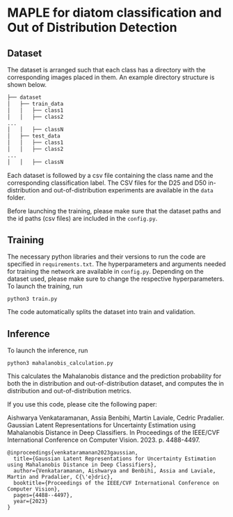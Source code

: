 # MAPLE for diatom classification and Out of Distribution Detection


## Dataset

The dataset is arranged such that each class has a directory with the corresponding images placed in them. An example directory structure is shown below.

```bash
├── dataset
│   ├── train_data
│   │   ├── class1
│   │   ├── class2
...
│   │   ├── classN
│   ├── test_data
│   │   ├── class1
│   │   ├── class2
...
│   │   ├── classN

```
Each dataset is followed by a csv file containing the class name and the corresponding classification label. The CSV files for the D25 and D50 in-distribution and out-of-distribution experiments are available in the `data` folder. 

Before launching the training, please make sure that the dataset paths and the id paths (csv files) are included in the `config.py`. 


## Training

The necessary python libraries and their versions to run the code are specified in `requirements.txt`. 
The hyperparameters and arguments needed for training the network are available in `config.py`. Depending on the dataset used, please make sure to change the respective hyperparameters. 
To launch the training, run 
```
python3 train.py
```
The code automatically splits the dataset into train and validation.

## Inference
To launch the inference, run
```
python3 mahalanobis_calculation.py
```
This calculates the Mahalanobis distance and the prediction probability for both the in distribution and out-of-distribution dataset, and computes the in distribution and out-of-distribution metrics.

If you use this code, please cite the following paper:

Aishwarya Venkataramanan, Assia Benbihi, Martin Laviale, Cedric Pradalier. Gaussian Latent Representations for Uncertainty Estimation using Mahalanobis Distance in Deep Classifiers. In Proceedings of the IEEE/CVF International Conference on Computer Vision. 2023. p. 4488-4497.

```
@inproceedings{venkataramanan2023gaussian,
  title={Gaussian Latent Representations for Uncertainty Estimation using Mahalanobis Distance in Deep Classifiers},
  author={Venkataramanan, Aishwarya and Benbihi, Assia and Laviale, Martin and Pradalier, C{\'e}dric},
  booktitle={Proceedings of the IEEE/CVF International Conference on Computer Vision},
  pages={4488--4497},
  year={2023}
}
```


